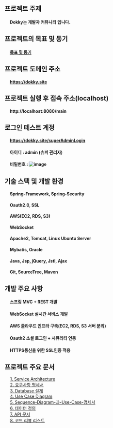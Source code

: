 ## 프로젝트 주제

#### &emsp; Dokky는 개발자 커뮤니티 입니다.

## 프로젝트의 목표 및 동기

#### &emsp; [목표 및 동기](https://github.com/ytw9699/Dokky/blob/master/dokky/documents/%EC%A3%BC%EC%9A%94%EB%AC%B8%EC%84%9C%EB%93%A4/%ED%94%84%EB%A1%9C%EC%A0%9D%ED%8A%B8%EC%9D%98-%EB%AA%A9%ED%91%9C-%EB%B0%8F-%EB%8F%99%EA%B8%B0.md) 

## 프로젝트 도메인 주소

#### &emsp; https://dokky.site

## 프로젝트 실행 후 접속 주소(localhost)

#### &emsp; http://localhost:8080/main

## 로그인 테스트 계정
#### &emsp; https://dokky.site/superAdminLogin
#### &emsp; 아이디 : admin (슈퍼 관리자)
#### &emsp; 비밀번호 : ![image](https://user-images.githubusercontent.com/35983608/103286772-4f9e8900-4a24-11eb-9a60-39182cabe72b.png)

## 기술 스택 및 개발 환경
#### &emsp; Spring-Framework, Spring-Security  
#### &emsp; Oauth2.0, SSL  
#### &emsp; AWS(EC2, RDS, S3)  
#### &emsp; WebSocket  
#### &emsp; Apache2, Tomcat, Linux Ubuntu Server  
#### &emsp; Mybatis, Oracle  
#### &emsp; Java, Jsp, jQuery, Jstl, Ajax   
#### &emsp; Git, SourceTree, Maven  

## 개발 주요 사항
#### &emsp; 스프링 MVC + REST 개발
#### &emsp; WebSocket 실시간 서비스 개발
#### &emsp; AWS 클라우드 인프라 구축(EC2, RDS, S3 서버 분리)
#### &emsp; Oauth2 소셜 로그인 + 시큐리티 연동
#### &emsp; HTTPS통신을 위한 SSL인증 적용

## 프로젝트 주요 문서

&emsp; [1. Service Architecture](https://github.com/ytw9699/Dokky/blob/master/dokky/documents/%EC%A3%BC%EC%9A%94%EB%AC%B8%EC%84%9C%EB%93%A4/Service_Architecture.md)  
&emsp; [2. 요구사항 명세서](https://github.com/ytw9699/Dokky/blob/master/dokky/documents/%EC%A3%BC%EC%9A%94%EB%AC%B8%EC%84%9C%EB%93%A4/%EC%9A%94%EA%B5%AC%EC%82%AC%ED%95%AD-%EB%AA%85%EC%84%B8%EC%84%9C.md)  
&emsp; [3. Database 설계](https://github.com/ytw9699/Dokky/blob/master/dokky/documents/%EC%A3%BC%EC%9A%94%EB%AC%B8%EC%84%9C%EB%93%A4/DB%EC%84%A4%EA%B3%84.md)     
&emsp; [4. Use Case Diagram ](https://github.com/ytw9699/Dokky/blob/master/dokky/documents/%EC%A3%BC%EC%9A%94%EB%AC%B8%EC%84%9C%EB%93%A4/Use%20Case%20Diagram.md)   
&emsp; [5. Sequence-Diagram-과-Use-Case-명세서 ](https://github.com/ytw9699/Dokky/blob/master/dokky/documents/%EC%A3%BC%EC%9A%94%EB%AC%B8%EC%84%9C%EB%93%A4/Sequence-Diagram-%EA%B3%BC-Use-Case-%EB%AA%85%EC%84%B8%EC%84%9C.md)    
&emsp; [6. 데이터 정의](https://github.com/ytw9699/Dokky/blob/master/dokky/documents/%EC%A3%BC%EC%9A%94%EB%AC%B8%EC%84%9C%EB%93%A4/%EB%8D%B0%EC%9D%B4%ED%84%B0-%EC%A0%95%EC%9D%98.md)   
&emsp; [7. API 문서](https://github.com/ytw9699/Dokky/blob/master/dokky/documents/%EC%A3%BC%EC%9A%94%EB%AC%B8%EC%84%9C%EB%93%A4/Dokky-API-%EB%AC%B8%EC%84%9C.md)   
&emsp; [8. 코드 리뷰 리스트](https://github.com/ytw9699/Dokky/blob/master/dokky/documents/%EC%A3%BC%EC%9A%94%EB%AC%B8%EC%84%9C%EB%93%A4/%EC%BD%94%EB%93%9C%EB%A6%AC%EB%B7%B0-%EB%A6%AC%EC%8A%A4%ED%8A%B8.md)  

			


